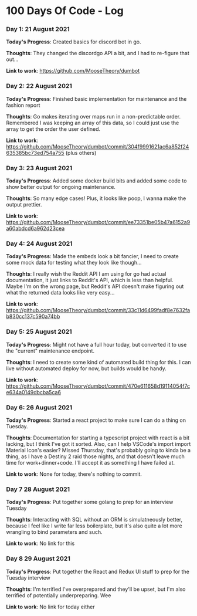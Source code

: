 # 100 Days Of Code - Log

### Day 1: 21 August 2021

**Today's Progress**: Created basics for discord bot in go.

**Thoughts**: They changed the discordgo API a bit, and I had to re-figure that out...

**Link to work**: https://github.com/MooseTheory/dumbot

### Day 2: 22 August 2021

**Today's Progress**: Finished basic implementation for maintenance and the fashion report

**Thoughts**: Go makes iterating over maps run in a non-predictable order. Remembered I was keeping an array of this data, so I could just use the array to get the order the user defined.

**Link to work**: https://github.com/MooseTheory/dumbot/commit/304f9991621ac6a852f24635385bc73ed754a755 (plus others)

### Day 3: 23 August 2021

**Today's Progress**: Added some docker build bits and added some code to show better output for ongoing maintenance.

**Thoughts**: So many edge cases! Plus, it looks like poop, I wanna make the output prettier.

**Link to work**: https://github.com/MooseTheory/dumbot/commit/ee73351be05b47a6152a9a60abdcd6a962d23cea

### Day 4: 24 August 2021

**Today's Progress**: Made the embeds look a bit fancier, I need to create some mock data for testing what they look like though...

**Thoughts**: I really wish the Reddit API I am using for go had actual documentation, it just links to Reddit's API, which is less than helpful.
Maybe I'm on the wrong page, but Reddit's API doesn't make figuring out what the returned data looks like very easy...

**Link to work**: https://github.com/MooseTheory/dumbot/commit/33c11d6499fadf8e7632fab830cc137c590a74bb

### Day 5: 25 August 2021

**Today's Progress**: Might not have a full hour today, but converted it to use the "current" maintenance endpoint.

**Thoughts**: I need to create some kind of automated build thing for this. I can live without automated deploy for now, but builds would be handy.

**Link to work**: https://github.com/MooseTheory/dumbot/commit/470e611658d19114054f7ce634a0149dbcba5ca6

### Day 6: 26 August 2021

**Today's Progress**: Started a react project to make sure I can do a thing on Tuesday.

**Thoughts**: Documentation for starting a typescript project with react is a bit lacking, but I think I've got it sorted. Also, can I help VSCode's import import Material Icon's easier?
Missed Thursday, that's probably going to kinda be a thing, as I have a Destiny 2 raid those nights, and that doesn't leave much time for work+dinner+code. I'll accept it as something I have failed at.

**Link to work**: None for today, there's nothing to commit.

### Day 7 28 August 2021

**Today's Progress**: Put together some golang to prep for an interview Tuesday

**Thoughts**: Interacting with SQL without an ORM is simulatneously better, because I feel like I write far less boilerplate, but it's also quite a lot more wrangling to bind parameters and such.

**Link to work**: No link for this

### Day 8 29 August 2021

**Today's Progress**: Put together the React and Redux UI stuff to prep for the Tuesday interview

**Thoughts**: I'm terrified I've overprepared and they'll be upset, but I'm also terrified of potentially underpreparing. Wee

**Link to work**: No link for today either
